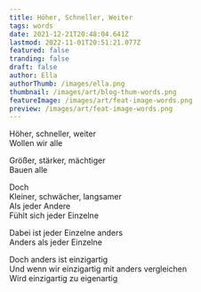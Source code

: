 ```yaml
---
title: Höher, Schneller, Weiter
tags: words
date: 2021-12-21T20:48:04.641Z
lastmod: 2022-11-01T20:51:21.077Z
featured: false
tranding: false
draft: false
author: Ella
authorThumb: /images/ella.png
thumbnail: /images/art/blog-thum-words.png
featureImage: /images/art/feat-image-words.png
preview: /images/art/feat-image-words.png
---
```


Höher, schneller, weiter  
Wollen wir alle

Größer, stärker, mächtiger  
Bauen alle 

Doch  
Kleiner, schwächer, langsamer  
Als jeder Andere  
Fühlt sich jeder Einzelne  

Dabei ist jeder Einzelne anders   
Anders als jeder Einzelne   
 
Doch anders ist einzigartig  
Und wenn wir einzigartig mit anders vergleichen   
Wird einzigartig zu eigenartig